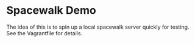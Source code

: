 # Spacewalk Demo

The idea of this is to spin up a local spacewalk server quickly for testing.
See the Vagrantfile for details.

